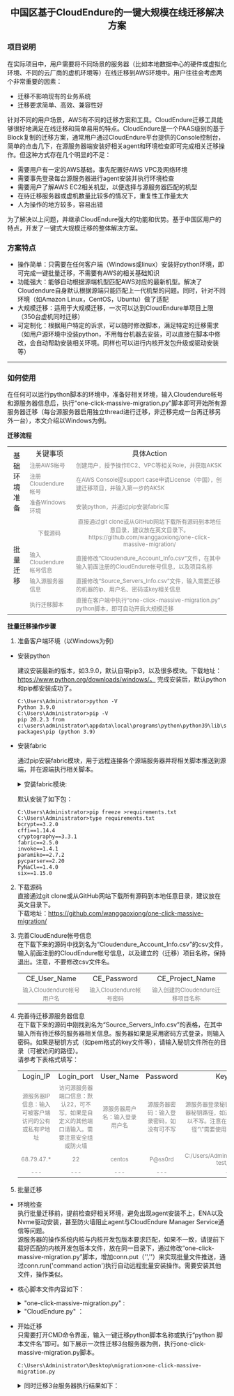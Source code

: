 ## <center>中国区基于CloudEndure的一键大规模在线迁移解决方案</center>
### 项目说明
在实际项目中，用户需要将不同场景的服务器（比如本地数据中心的硬件或虚拟化环境、不同的云厂商的虚机环境等）在线迁移到AWS环境中。用户往往会考虑两个非常重要的因素：
- 迁移不影响现有的业务系统
- 迁移要求简单、高效、兼容性好

针对不同的用户场景，AWS有不同的迁移方案和工具。CloudEndure迁移工具能够很好地满足在线迁移和简单易用的特点。CloudEndure是一个PAAS级别的基于Block复制的迁移方案，通常用户通过CloudEndure平台提供的Console控制台，简单的点击几下，在源服务器端安装好相关agent和环境检查即可完成相关迁移操作。但这种方式存在几个明显的不足：
- 需要用户有一定的AWS基础，事先配置好AWS VPC及网络环境
- 需要事先登录每台源服务器进行agent安装并执行环境检查
- 需要用户了解AWS EC2相关机型，以便选择与源服务器匹配的机型
- 在待迁移服务器或虚机数量比较多的情况下，重复性工作量太大
- 人为操作的地方较多，容易出错

为了解决以上问题，并继承CloudEndure强大的功能和优势。基于中国区用户的特点，开发了一键式大规模迁移的整体解决方案。
### 方案特点
- 操作简单：只需要在任何客户端（Windows或linux）安装好python环境，即可完成一键批量迁移，不需要有AWS的相关基础知识
- 功能强大：能够自动根据源端机型匹配AWS对应的最新机型。解决了Cloudendure自身默认根据源端只能匹配上一代机型的问题。同时，针对不同环境（如Amazon Linux，CentOS，Ubuntu）做了适配
- 大规模迁移：适用于大规模迁移，一次可以达到CloudEndure单项目上限（350台虚机同时迁移）
- 可定制化：根据用户特定的诉求，可以随时修改脚本，满足特定的迁移需求（如用户源环境中没装python，不用每台机器去安装，可以直接在脚本中修改，会自动帮助安装相关环境。同样也可以进行内核开发包升级或驱动安装等）
----
### 如何使用
在任何可以运行python脚本的环境中，准备好相关环境，输入Cloudendure帐号和源服务器信息后，执行"one-click-massive-migration.py"脚本即可开始所有源服务器迁移（每台源服务器启用独立thread进行迁移，非迁移完成一台再迁移另外一台），本文介绍以Windows为例。

 **迁移流程**

<table>
    <tr>
        <td rowspan="4"><center>基础环境准备</td>
        <td><center>关键事项</td>
        <td><center>具体Action</td>
   </tr>
   <tr>
        <td><font color=gray size=2>注册AWS帐号</td>   
        <td><font color=gray size=2>创建用户，授予操作EC2、VPC等相关Role，并获取AKSK</td>  
   </tr>
   <tr>
        <td><font color=gray size=2>注册Cloudendure帐号</td>
        <td><font color=gray size=2>在AWS Console提support case申请License（中国），创建迁移项目，并输入第一步的AKSK</td>
   </tr>
   <tr>
        <td><font color=gray size=2>准备Windows环境</td>
        <td><font color=gray size=2>安装python，并通过pip安装fabric库</td>
   </tr>
   <tr>
       <td rowspan="4"><center>批量迁移</td>
       <td><center><font color=gray size=2>下载源码</td>
       <td><center><font color=gray size=2>直接通过git clone或从GitHub网站下载所有源码到本地任意目录，建议放在英文目录下。https://github.com/wanggaoxiong/one-click-massive-migration/</td>
  </tr>
  <tr>
       <td><font color=gray size=2>输入Cloudendure帐号信息</td>
       <td><font color=gray size=2>直接修改“Cloudendure_Account_Info.csv”文件，在其中输入前面注册的CloudEndure帐号信息，以及项目名称</td>
  </tr>
  <tr>
       <td><font color=gray size=2>输入源服务器信息</td>
       <td><font color=gray size=2>直接修改“Source_Servers_Info.csv”文件，输入需要迁移的机器的ip、用户名、密码或key相关信息</td>
  </tr>
  <tr>
       <td><font color=gray size=2>执行迁移脚本</td>
       <td><font color=gray size=2>直接在客户端中执行“one-click-massive-migration.py” python脚本，即可自动开启大规模迁移</td>
  </tr>
</table>

**批量迁移操作步骤**

1. 准备客户端环境（以Windows为例）
- 安装python

  建议安装最新的版本，如3.9.0，默认自带pip3，以及很多模块。下载地址：https://www.python.org/downloads/windows/。 完成安装后，默认python和pip都安装成功了。
    ```
    C:\Users\Administrator>python -V
    Python 3.9.0
    C:\Users\Administrator>pip -V
    pip 20.2.3 from c:\users\administrator\appdata\local\programs\python\python39\lib\site-packages\pip (python 3.9)
    ```
- 安装fabric

  通过pip安装fabric模块，用于远程连接各个源端服务器并将相关脚本推送到源端，并在源端执行相关脚本。
  <details>
    <pre><code>
    C:\Users\Administrator>pip install fabric
    Collecting fabric
      Downloading fabric-2.5.0-py2.py3-none-any.whl (51 kB)
         |████████████████████████████████| 51 kB 145 kB/s
    Collecting paramiko>=2.4
      Downloading paramiko-2.7.2-py2.py3-none-any.whl (206 kB)
         |████████████████████████████████| 206 kB 547 kB/s
    Collecting invoke<2.0,>=1.3
      Downloading invoke-1.4.1-py3-none-any.whl (210 kB)
         |████████████████████████████████| 210 kB 2.2 MB/s
    Collecting pynacl>=1.0.1
      Downloading PyNaCl-1.4.0-cp35-abi3-win_amd64.whl (206 kB)
         |████████████████████████████████| 206 kB 3.3 MB/s
    Collecting bcrypt>=3.1.3
      Downloading bcrypt-3.2.0-cp36-abi3-win_amd64.whl (28 kB)
    Collecting cryptography>=2.5
      Downloading cryptography-3.3.1-cp36-abi3-win_amd64.whl (1.5 MB)
         |████████████████████████████████| 1.5 MB 3.3 MB/s
    Collecting cffi>=1.4.1
      Downloading cffi-1.14.4-cp39-cp39-win_amd64.whl (179 kB)
         |████████████████████████████████| 179 kB 6.4 MB/s
    Collecting six
      Downloading six-1.15.0-py2.py3-none-any.whl (10 kB)
    Collecting pycparser
      Downloading pycparser-2.20-py2.py3-none-any.whl (112 kB)
         |████████████████████████████████| 112 kB 3.3 MB/s
    Installing collected packages: pycparser, cffi, six, pynacl, bcrypt, cryptography, paramiko, invoke, fabric
    Successfully installed bcrypt-3.2.0 cffi-1.14.4 cryptography-3.3.1 fabric-2.5.0 invoke-1.4.1 paramiko-2.7.2 pycparser-2.20 pynacl-1.4.0 six-1.15.0
    WARNING: You are using pip version 20.2.3; however, version 20.3.1 is available.
    You should consider upgrading via the 'c:\users\administrator\appdata\local\programs\python\python39\python.exe -m pip install --upgrade pip' command.
    </code></pre>
      <summary>安装fabric模块:</summary>
  </details>

    默认安装了如下包：
    ```
    C:\Users\Administrator>pip freeze >requirements.txt
    C:\Users\Administrator>type requirements.txt
    bcrypt==3.2.0
    cffi==1.14.4
    cryptography==3.3.1
    fabric==2.5.0
    invoke==1.4.1
    paramiko==2.7.2
    pycparser==2.20
    PyNaCl==1.4.0
    six==1.15.0
    ```
2. 下载源码  
  直接通过git clone或从GitHub网站下载所有源码到本地任意目录，建议放在英文目录下。  
  下载地址：https://github.com/wanggaoxiong/one-click-massive-migration/


3. 完善CloudEndure帐号信息  
  在下载下来的源码中找到名为“Cloudendure_Account_Info.csv”的csv文件，输入前面注册的CloudEndure帐号信息，以及建立的（迁移）项目名称，保持退出。注意，不要修改csv文件名。
    <table>
        <tr>
            <td><center>CE_User_Name</td>
            <td><center>CE_Password</td>
            <td><center>CE_Project_Name</td>
       </tr>
       <tr>
           <td><center><font color=gray size=2>输入Cloudendure帐号用户名</td>
           <td><center><font color=gray size=2>输入Cloudendure帐号密码</td>
           <td><center><font color=gray size=2>输入创建的Cloudendure迁移项目名称</td>
      </tr>
    </table>
4. 完善待迁移源服务器信息  
  在下载下来的源码中刚找到名为“Source_Servers_Info.csv”的表格，在其中输入所有待迁移的服务器相关信息。服务器如果是采用密码方式登录，则输入密码。如果是秘钥方式（如pem格式的key文件等），请输入秘钥文件所在的目录（可被访问的路径）。  
    请参考下表格式填写：
    <table>
        <tr>
            <td><center>Login_IP</td>
            <td><center>Login_port</td>
            <td><center>User_Name</td>
            <td><center>Password</td>
            <td><center>Key_Path</td>
       </tr>
       <tr>
           <td><center><font color=gray size=2>源服务器IP信息：输入可被客户端访问的公有或私有IP地址</td>
           <td><center><font color=gray size=2>访问源服务器端口信息：默认22，可不写，如果是自定义的其他端口请输入。需要注意安全组或防火墙</td>
           <td><center><font color=gray size=2>源服务器用户名：输入登录用户名</td>
           <td><center><font color=gray size=2>源服务器密码：输入登录密码，如没有可不写</td>
           <td><center><font color=gray size=2>源服务器登录秘钥：输入登录源服务器秘钥路径，如通过密码可登录，可以不写。注意在Windows环境下路径“\”需要使用转义“\\”或“/”代替</td>
      </tr>
      <tr>
          <td><center><font color=gray size=2>68.79.47.*</td>
          <td><center><font color=gray size=2>22</td>
          <td><center><font color=gray size=2>centos</td>
          <td><center><font color=gray size=2>P@ss0rd</td>
          <td><center><font color=gray size=2>C:/Users/Administrator/migration-test/*.pem</td>
     </tr>
     <tr>
         <td><center><font color=gray size=2>---</td>
         <td><center><font color=gray size=2>---</td>
         <td><center><font color=gray size=2>---</td>
         <td><center><font color=gray size=2>---</td>
         <td><center><font color=gray size=2>---</td>
    </tr>
    </table>
5. 批量迁移

- 环境检查  
  执行批量迁移前，提前检查好相关环境，避免出现agent安装不上，ENA以及Nvme驱动安装，甚至防火墙阻止agent与CloudEndure Manager Service通信等问题。  
  源服务器的操作系统内核与内核开发包版本要求匹配，如果不一致，请提前下载好匹配的内核开发包版本文件，放在同一目录下，通过修改“one-click-massive-migration.py”脚本，增加conn.put（'',''）来实现批量文件推送，通过conn.run('command action')执行自动远程批量安装操作。需要安装其他文件，操作类似。  
- 核心脚本文件内容如下：  
    <details>
    <pre><code>
    # coding: utf-8
    import csv
    import sys
    import os
    import threading
    import time
    import fabric
    from fabric import Connection, task
    local_script_path = os.path.dirname(__file__)
    port = 22
    def migration(servers_login):
        print ("launthing thread...")
        for i in servers_login.keys():
            if str(i) == 'Password':
                passw= servers_login[i]
            elif str(i) == 'Login_IP':
                host= servers_login[i]
            elif str(i) == 'User_Name':
                user= servers_login[i]
            elif str(i) == 'Key_Path':
                key_filename= servers_login[i]
            elif str(i) == 'Login_Port':
                port = servers_login[i]
            else: print ("load source servers info, failed")
        print ("Import the source servers information, Finished")
        print ("start the multi thread migration service...\n")
        conn = fabric.Connection(host = host, user= user, port=port, connect_kwargs={"key_filename": key_filename, "password":passw})
        conn.run('mkdir -p /tmp/temp_CE')
        conn.put(local_script_path+'/aws_model', '/tmp/temp_CE/aws_model')
        conn.put(local_script_path+'/aws-instances.csv', '/tmp/temp_CE/aws-instances.csv')
        conn.put(local_script_path+'/vlookup.sh', '/tmp/temp_CE/vlookup.sh')
        conn.put(local_script_path+'/get-source-instance-type-2.py', '/tmp/temp_CE/get-source-instance-type.py')
        conn.put(local_script_path+'/get-CPU-MEM.sh', '/tmp/temp_CE/get-CPU-MEM.sh')
        conn.put(local_script_path+'/deletion_duplication.py', '/tmp/temp_CE/deletion_duplication.py')
        conn.put(local_script_path+'/CloudEndure.py', '/tmp/temp_CE/CloudEndure.py')
        conn.put(local_script_path+'/Cloudendure_Account_Info.csv', '/tmp/temp_CE/Cloudendure_Account_Info.csv')
        conn.put(local_script_path+'/CE_Account.py', '/tmp/temp_CE/CE_Account.py')
        conn.run("sudo python /tmp/temp_CE/get-source-instance-type.py $(. /tmp/temp_CE/get-CPU-MEM.sh)")
        conn.run("sudo python /tmp/temp_CE/deletion_duplication.py")
        conn.run("sudo sh /tmp/temp_CE/vlookup.sh /tmp/temp_CE/aws_model /tmp/temp_CE/b /tmp/temp_CE/c")
        conn.run("cat /tmp/temp_CE/c|sed -n 1p |cut -d \"'\" -f 8-8 > /tmp/temp_CE/d")
        conn.run("sudo python /tmp/temp_CE/CloudEndure.py $(sudo python /tmp/temp_CE/CE_Account.py)")
        conn.close()
    with open(local_script_path+"/Source_Servers_Info.csv",'r') as f:
        reader = csv.reader(f)
        fieldnames = next(reader)
        csv_reader = csv.DictReader(f,fieldnames=fieldnames)
        j=0
        for row in csv_reader:
            j=j+1
        print ("\nReady for migration %d Servers from your source environment totally... \n" %j)
        f.close()
    source_servers = []
    with open(local_script_path+"/Source_Servers_Info.csv",'r') as f:
        reader = csv.reader(f)
        fieldnames = next(reader)
        csv_reader = csv.DictReader(f,fieldnames=fieldnames)
        for row in csv_reader:
            server = threading.Thread(target=migration, args=(row,))
            source_servers.append(server)
        f.close()
    for server in source_servers:
        server.start()
    for server in source_servers:
        server.join()
    </code></pre>
    <summary>"one-click-massive-migration.py" :</summary>
    </details>
    <details>
    <pre><code>
    #!/usr/bin/python
    
    \# =================================================================================================
    \# CloudEndure API full documentation can be found here - https://console.cloudendure.com/api_doc/apis.html#
    
    \# usage: CloudEndure_One_Click_Migration.py -u USERNAME -p PASSWORD -n HOSTNAME -j PROJECT_NAME
         
    \# Arguments:
      
    \# -u USERNAME, 	--username USERNAME
    \#                       user name for the CloudEndure account
    \# -p PASSWORD, 	--password PASSWORD
    \#                         password for the CloudEndure account
    \# -n HOSTNAME, 	--agentname HOSTNAME
    \#                         hostname of instance to migrate
    \# -j PROJECT, 	--project PROJECT_NAME
    \#                         CloudEndure's project name
    \# Required inputs: CloudEndure username and password, target server name
     
    \#  Outputs: Will print to console the entire process:
    \# 	1. CloudEndure Agent installation on the target server.
    \# 	2. Blueprint settings.
    \# 	3. Replication progress.
    \# 	4. Target server launch progress.
    \# =================================================================================================

    import requests
    import os
    import time
    import argparse
    import json
    import requests.packages.urllib3
    requests.packages.urllib3.disable_warnings()

    HOST = 'https://console.awscloudendure.cn'
    input_file = '/tmp/temp_CE/d'

    with open(input_file, 'r') as f_type:
        lines=f_type.readlines()
        for line in lines:
            line = line.strip()
            print line
            INSTANCE_TYPE = line
    f_type.close()


    #INSTANCE_TYPE = "c5.large"
    SUBNET = 'subnet-xxxxxx'
    SG = 'sg-xxxxxx'

    WIN_FOLDER = "c:\\temp"
    LINUX_FOLDER = "/tmp"


    ###################################################################################################
    def main():

    \#  This is the main function, call the other functions to do the following:
    \# 	1. CloudEndure Agent installation on the target server.
    \# 	2. Blueprint settings.
    \# 	3. Replication progress.
    \# 	4. Target server launch progress.
     
    \#  Returns: 	nothing - will always exit

        parser = argparse.ArgumentParser()
        parser.add_argument('-u', '--user', required=True, help='User name')
        parser.add_argument('-p', '--password', required=True, help='Password')
        parser.add_argument('-j', '--project', required=True, help='Project name')
        parser.add_argument('-n', '--agentname', required=True, help='Name of server')

        args = parser.parse_args()

        installation_token = get_token(args)
            if installation_token == -1:
                    print "Failed to retrieve project installation token"
                    return -1

        machine_id, project_id = install_agent(args, installation_token)
        # Check if we were able to fetch the machine id
        if machine_id == -1:
            print "Failed to retrieve machine id"
            return -1

        # Check replication status, set blueprint while waiting for it to complete
        wait_for_replication(args, machine_id, project_id)

        # Setting the blueprint. Failing to do so won't fail the entire process
        if set_blueprint(args, machine_id, project_id) == -1:
            print "Failed to set blueprint"

        # Launch the target instance on the cloud
        launch_target_machine(args, machine_id, project_id)


    ###################################################################################################
    def get_token(args):

    \# This function fetch the project installation token
    \# Usage: get_token(args)
    \#       'args' is script user input (args.user, args.password, args.agentname)
    \#
    \# Returns:      -1 on failure

            print "Fetching the installation token..."
            session, resp, endpoint = login(args)
            if session == -1:
                    print "Failed to login"
                    return -1

            project_name = args.project

            projects_resp = session.get(url=HOST+endpoint+'projects')
            projects = json.loads(projects_resp.content)['items']

            project = [p for p in projects if project_name==p['name']]
            if not project:
                    print 'Error! No project with name ' + args.project+ ' found'
                    return -1

            return project[0]['agentInstallationToken']

    ###################################################################################################

    def install_agent(args, installation_token):

    \# This function makes the HTTPS call out to the CloudEndure API and waits for the replication to complete
    \# 
    \# Usage: wait_for_replicaiton(args, machine_id, project_id)
    \# 	'args' is script user input (args.user, args.password, args.agentname, args.project)
    \# 	
    \# 
    \# Returns: 	0 on success, -1 on failure

        # Check if it's a windows or not
        if os.name == 'nt': 
            # Make sure the temp folder exitts, the installer will run from it
            if not os.path.exists(WIN_FOLDER):
                os.mkdir(WIN_FOLDER)
            os.chdir(WIN_FOLDER)
            fname = 'installer_win.exe'
            cmd = 'echo | ' +fname + ' -t ' + installation_token + ' --no-prompt'
        else:
            os.chdir(LINUX_FOLDER)
            fname = 'installer_linux.py'
            cmd = 'sudo python ' +fname + ' -t ' + installation_token + ' --no-prompt'

        url = HOST + '/' + fname
        request = requests.get(url)
        open(fname , 'wb').write(request.content)

        ret = os.system(cmd)
        # Return value of agent installer should be 0 if succeded
        if ret != 0:
            print "Failed installing CloudEndure agent"
            return -1, -1

        session, resp, endpoint= login(args)

        if session == -1:
            print "Failed to login"
            return -1, -1

        # Fetch the CloudEndure project ID in order to locate the machine itself
        projects_resp = session.get(url=HOST+endpoint+'projects')
        projects = json.loads(projects_resp.content)['items']

        project_id = None
        machine_id = None

        # Fetch the CloudEndure machine ID in order monitor the replication progress and launch the target server		
        print 'Getting machine id...'
        for project in projects:
            project_id = project['id']	

            machines_resp = session.get(url=HOST+endpoint+'projects/'+project_id+'/machines')
            machines = json.loads(machines_resp.content)['items']

            machine_id = [m['id'] for m in machines if args.agentname.lower() == m['sourceProperties']['name'].lower()]

            if machine_id:
                break

        if not machine_id:
            print 'Error! No agent with name ' + args.agentname+ ' found'
            return -1, -1

        return machine_id[0].encode('ascii','ignore'), project_id

    ###################################################################################################	
    def wait_for_replication(args, machine_id, project_id):

    \# This function makes the HTTPS call out to the CloudEndure API multiple times until replication to complete.
    \# Once it's done, the function will call set_blueprint in order to apply the blueprint settings before 
    \# launching the target server.
    \#
    \# Usage: wait_for_replicaiton(args, machine_id, project_id)
    \# 	'args' is script user input (args.user, args.password, args.agentname)
    \# 	'machine_id' is the CloudEndure replicatin machine ID
    \# 	'project_id' is the CloudEndure project ID
    \# 
    \# Returns: 	0 on success, -1 on failure

        # Looping until replication completes
        print "Waiting for Replication to complete"
        while True:
            session, resp, endpoint = login(args)
            if session == -1:
                print "Failed to login"
                return -1

            # Waiting for replication to start and the connection to establish
            while True:
                try:
                    machine_resp = session.get(url=HOST+endpoint+'projects/'+project_id+'/machines/'+machine_id)
                    replication_status = json.loads(machine_resp.content)['replicationStatus']
                    break
                except:
                    print "Replication has not started. Waiting..."
                    time.sleep(10)

            # Waiting for replication to start and the coneection to establish
            while replication_status != 'STARTED':
                print "Replication has not started. Waiting..."
                time.sleep(120)
                machine_resp = session.get(url=HOST+endpoint+'projects/'+project_id+'/machines/'+machine_id)
                replication_status = json.loads(machine_resp.content)['replicationStatus']

            while True:
                try:
                    replicated_storage_bytes = json.loads(machine_resp.content)['replicationInfo']['replicatedStorageBytes']
                    total_storage_bytes = json.loads(machine_resp.content)['replicationInfo']['totalStorageBytes']
                    break
                except:
                    print "Replication has not started. Waiting..."
                    time.sleep(60)
                    machine_resp = session.get(url=HOST+endpoint+'projects/'+project_id+'/machines/'+machine_id)

            # Replication has started, looping until complete, printing progress		
            while True:
                try:
                    last_consistency = json.loads(machine_resp.content)['replicationInfo']['lastConsistencyDateTime']
                    backlog = json.loads(machine_resp.content)['replicationInfo']['backloggedStorageBytes']
                    if backlog == 0:
                        print "Replication completed. Target machine is launchable!"
                        return 0
                    else:
                        print 'Replication is lagging. Backlog size is '+ str(backlog)
                        time.sleep(30)
                except:
                    if replicated_storage_bytes == total_storage_bytes:
                        print "Finalizing initial sync. Waiting..."
                        time.sleep(30)
                    else:
                                        replicated_storage_bytes = json.loads(machine_resp.content)['replicationInfo']['replicatedStorageBytes']
                                        total_storage_bytes = json.loads(machine_resp.content)['replicationInfo']['totalStorageBytes']

                        print 'Replicated '+ str(replicated_storage_bytes/1024/1024)+' MB out of '+str(total_storage_bytes/1024/1024)+' MB bytes'
                        print "Will check again in 1 minutes. Waiting..."
                        time.sleep(60)				
                machine_resp = session.get(url=HOST+endpoint+'projects/'+project_id+'/machines/'+machine_id)			

    ###################################################################################################

    def set_blueprint(args, machine_id, project_id):

    \# This function makes the HTTPS call out to the CloudEndure API to set the serve blueprint before launching it on Cloud
    \# This function will set the instanceType, subnetID, and the securityGroupIDs.
    \# 
    \# Usage: set_blueprint(args, machine_id, project_id)
    \# 	'args' is script user input (args.user, args.password, args.agentname)
    \# 	'machine_id' is the CloudEndure replicatin machine ID
    \# 	'project_id' is the CloudEndure project ID
    \# 
    \# Returns: 	0 on success, -1 on failure

        print "Setting blueprint..."
        session, resp, endpoint = login(args)
        if session == -1:
            print "Failed to login"
            return -1

        blueprints_resp = session.get(url=HOST+endpoint+'projects/'+project_id+'/blueprints')
        blueprints = json.loads(blueprints_resp.content)['items']

        blueprint = [bp for bp in blueprints if machine_id==bp['machineId']]
        if len(blueprint) == 0:
            return -1		

        blueprint = blueprint[0]	

        blueprint['instanceType']=INSTANCE_TYPE
        ###blueprint['subnetIDs']=[SUBNET]
        ###blueprint['securityGroupIDs']=[SG]
        blueprint['machineId']=machine_id

        resp = session.patch(url=HOST+endpoint+'projects/'+project_id+'/blueprints/'+blueprint['id'],data=json.dumps(blueprint))
        if resp.status_code != 200:
            print 'Error setting blueprint!'
            print resp.status_code
            print resp.reason
            print resp.content
            return -1

        print "Blueprint was set successfully"
        return 0



    ###################################################################################################		
    def launch_target_machine(args, machine_id, project_id):

    \# This function makes the HTTPS call out to the CloudEndure API and launches the target server on the Cloud
    \# 
    \# Usage: launch_target_machine(args, machine_id, project_id)
    \# 	'args' is script user input
    \# 	'machine_id' is the CloudEndure replicatin machine ID
    \# 	'project_id' is the CloudEndure project ID
    \# 
    \# Returns: 0 on success

        print "Launching target server"
        session, resp, endpoint = login(args)
        if session == -1:
            print "Failed to login"
            return -1
        items = {'machineId': machine_id}
        resp = session.post(url=HOST+endpoint+'projects/'+project_id+'/launchMachines', data=json.dumps({'items': [items], 'launchType': 'TEST'}))
        if resp.status_code != 202:
            print 'Error creating target machine!'
            print 'Status code is: ', resp.status_code
            return -1
        jobId = json.loads(resp.content)['id']


        isPending = True
        log_index = 0
        print "Waiting for job to finish..."
        while isPending:
            resp = session.get(url=HOST+endpoint+'projects/'+project_id+'/jobs/'+jobId)
            job_status = json.loads(resp.content)['status']
            isPending = (job_status == 'STARTED')
            job_log = json.loads(resp.content)['log']
            while log_index < len(job_log):
                if 'cleanup' not in job_log[log_index]['message']:
                    if 'security group' not in job_log[log_index]['message']:
                        print job_log[log_index]['message']
                log_index += 1

            time.sleep(5)

        print 'Target server creation completed!'
        return 0;

    ###################################################################################################	
    def login(args):

    \# This function makes the HTTPS call out to the CloudEndure API to login using the credentilas provided
    \# 
    \# Usage: login(args)
    \# 	'args' is script user input (args.user, args.password, args.agentname)
    \# 
    \# Returns: 	-1 on failure
    \#			session, response, endpoint on success

        endpoint = '/api/latest/'
        session = requests.Session()
        session.headers.update({'Content-type': 'application/json', 'Accept': 'text/plain'})
        resp = session.post(url=HOST+endpoint+'login', data=json.dumps({'username': args.user, 'password': args.password}))
        if resp.status_code != 200 and resp.status_code != 307:
            print "Bad login credentials"
            return -1, -1, -1
        #print 'Logged in successfully'	


        # Check if need to use a different API entry point and redirect
        if resp.history:
            endpoint = '/' + '/'.join(resp.url.split('/')[3:-1]) + '/'
            resp = session.post(url=HOST+endpoint+'login', data=json.dumps({'username': args.user, 'password': args.password}))

        try:
            session.headers.update({'X-XSRF-TOKEN' : resp.cookies['XSRF-TOKEN']})
        except:
            pass

        return session, resp, endpoint

    ###################################################################################################		
    if __name__ == '__main__':
        main()
    </code></pre>
    <summary>"CloudEndure.py" ：</summary>
    </details>
- 开始迁移  
  只需要打开CMD命令界面，输入一键迁移python脚本名称或执行“python 脚本文件名”即可。如下展示一次性迁移3台服务器为例，执行one-click-massive-migration.py脚本。
    ```
    C:\Users\Administrator\Desktop\migration>one-click-massive-migration.py
    ```
    <details>
    <pre><code>
    
    C:\Users\Administrator\Desktop\migration>python one-click-massive-migration.py

    Ready for migration 3 Servers from your source environment totally...

    launthing thread...
    Import the source servers information, Finished
    start the multi thread migration service...
    launthing thread...
    launthing thread...
    Import the source servers information, Finished
    start the multi thread migration service...

    Import the source servers information, Finished
    start the multi thread migration service...

    {'vCPU-:-MEM(GB)': '2-:-4', 'Type': 't2.medium'}
    {'vCPU-:-MEM(GB)': '2-:-4', 'Type': 't3.medium'}
    {'vCPU-:-MEM(GB)': '2-:-4', 'Type': 't3a.medium'}
    {'vCPU-:-MEM(GB)': '2-:-4', 'Type': 'c5.large'}
    {'vCPU-:-MEM(GB)': '2-:-4', 'Type': 'c5d.large'}
    {'vCPU-:-MEM(GB)': '2-:-8', 'Type': 't2.large'}
    {'vCPU-:-MEM(GB)': '2-:-8', 'Type': 't3.large'}
    {'vCPU-:-MEM(GB)': '2-:-8', 'Type': 't3a.large'}
    {'vCPU-:-MEM(GB)': '2-:-8', 'Type': 'm4.large'}
    {'vCPU-:-MEM(GB)': '2-:-8', 'Type': 'm5.large'}
    {'vCPU-:-MEM(GB)': '2-:-8', 'Type': 'm5a.large'}
    {'vCPU-:-MEM(GB)': '2-:-8', 'Type': 'm5d.large'}
    r5 /tmp/temp_CE/b >> /tmp/temp_CE/c
    m5 /tmp/temp_CE/b >> /tmp/temp_CE/c
    c5 /tmp/temp_CE/b >> /tmp/temp_CE/c
    r5 /tmp/temp_CE/b >> /tmp/temp_CE/c
    m5 /tmp/temp_CE/b >> /tmp/temp_CE/c
    c5 /tmp/temp_CE/b >> /tmp/temp_CE/c
    {'vCPU-:-MEM(GB)': '1-:-1', 'Type': 't2.micro'}
    r5 /tmp/temp_CE/b >> /tmp/temp_CE/c
    m5 /tmp/temp_CE/b >> /tmp/temp_CE/c
    c5 /tmp/temp_CE/b >> /tmp/temp_CE/c
    Connecting to CloudEndure Console... Finished.
    Identifying disks for replication.
    Disk to replicate identified: /dev/nvme0n1 of size 8.0 GiB
    Connecting to CloudEndure Console... Finished.
    All disks for replication were successfully identified.
    Downloading CloudEndure Agent... Identifying disks for replication.
    Disk to replicate identified: /dev/nvme0n1 of size 8.0 GiB
    All disks for replication were successfully identified.
    Downloading CloudEndure Agent... Connecting to CloudEndure Console... Finished.
    Identifying disks for replication.
    Disk to replicate identified: /dev/xvda of size 8.0 GiB
    All disks for replication were successfully identified.
    Downloading CloudEndure Agent... Finished.
    Installing CloudEndure Agent... Finished.
    Installing CloudEndure Agent... Finished.
    Installing CloudEndure Agent... Finished.
    Adding the Source machine to CloudEndure Console... Finished.
    Finished.
    Adding the Source machine to CloudEndure Console... Finished.
    Instance ID: i-00be5cde391d70b9d.
    Installation finished successfully.
    The installation of the CloudEndure Agent has started.
    Running the Agent Installer for a 64 bit system...
    Instance ID: i-04b9ed09537c87a15.
    Installation finished successfully.
    The installation of the CloudEndure Agent has started.
    Running the Agent Installer for a 64 bit system...
    Finished.
    Adding the Source machine to CloudEndure Console... Finished.
    Instance ID: i-0ab08ea0081a58c12.
    Installation finished successfully.
    The installation of the CloudEndure Agent has started.
    Running the Agent Installer for a 64 bit system...
    t2.micro
    Fetching the installation token...
    Getting machine id...
    Waiting for Replication to complete
    Replication has not started. Waiting...
    Replication has not started. Waiting...
    Replicated 0 MB out of 8192 MB bytes
    Will check again in 1 minutes. Waiting...
    Replicated 874 MB out of 8192 MB bytes
    Will check again in 1 minutes. Waiting...
    Replicated 1537 MB out of 8192 MB bytes
    Will check again in 1 minutes. Waiting...
    Replicated 2238 MB out of 8192 MB bytes
    Will check again in 1 minutes. Waiting...
    Replicated 2960 MB out of 8192 MB bytes
    Will check again in 1 minutes. Waiting...
    Replicated 3694 MB out of 8192 MB bytes
    Will check again in 1 minutes. Waiting...
    Replicated 4494 MB out of 8192 MB bytes
    Will check again in 1 minutes. Waiting...
    Replicated 5201 MB out of 8192 MB bytes
    Will check again in 1 minutes. Waiting...
    Replicated 5919 MB out of 8192 MB bytes
    Will check again in 1 minutes. Waiting...
    Replicated 6571 MB out of 8192 MB bytes
    Will check again in 1 minutes. Waiting...
    Replicated 7235 MB out of 8192 MB bytes
    Will check again in 1 minutes. Waiting...
    Replication completed. Target machine is launchable!
    Setting blueprint...
    Blueprint was set successfully
    Launching target server
    Waiting for job to finish...
    Job started
    Started waiting for latest snapshot
    Finished waiting for latest snapshot
    Started machine conversions
    Finished machine conversions
    Started creating a replica for instance ip-172-31-43-5.cn-north-1.compute.internal
    Finished creating a replica for instance ip-172-31-43-5.cn-north-1.compute.internal
    Job finished
    Target server creation completed!
    c5.large
    Fetching the installation token...
    Getting machine id...
    Waiting for Replication to complete
    Replication has not started. Waiting...
    Replication has not started. Waiting...
    Replication has not started. Waiting...
    Replicated 0 MB out of 8192 MB bytes
    Will check again in 1 minutes. Waiting...
    Replicated 882 MB out of 8192 MB bytes
    Will check again in 1 minutes. Waiting...
    Replicated 1527 MB out of 8192 MB bytes
    Will check again in 1 minutes. Waiting...
    Replicated 2238 MB out of 8192 MB bytes
    Will check again in 1 minutes. Waiting...
    Replicated 2909 MB out of 8192 MB bytes
    Will check again in 1 minutes. Waiting...
    Replicated 3600 MB out of 8192 MB bytes
    Will check again in 1 minutes. Waiting...
    Replicated 4275 MB out of 8192 MB bytes
    Will check again in 1 minutes. Waiting...
    Replicated 4994 MB out of 8192 MB bytes
    Will check again in 1 minutes. Waiting...
    Replicated 5682 MB out of 8192 MB bytes
    Will check again in 1 minutes. Waiting...
    Replicated 6416 MB out of 8192 MB bytes
    Will check again in 1 minutes. Waiting...
    Replicated 7098 MB out of 8192 MB bytes
    Will check again in 1 minutes. Waiting...
    Replication completed. Target machine is launchable!
    Setting blueprint...
    Blueprint was set successfully
    Launching target server
    Waiting for job to finish...
    Job started
    Started waiting for latest snapshot
    Finished waiting for latest snapshot
    Started machine conversions
    Finished machine conversions
    Started creating a replica for instance ip-172-31-34-44.cn-north-1.compute.internal
    Finished creating a replica for instance ip-172-31-34-44.cn-north-1.compute.internal
    Job finished
    Target server creation completed!
    m5.large
    Fetching the installation token...
    Getting machine id...
    Waiting for Replication to complete
    Replication has not started. Waiting...
    Replicated 0 MB out of 8192 MB bytes
    Will check again in 1 minutes. Waiting...
    Replicated 925 MB out of 8192 MB bytes
    Will check again in 1 minutes. Waiting...
    Replicated 1601 MB out of 8192 MB bytes
    Will check again in 1 minutes. Waiting...
    Replicated 2281 MB out of 8192 MB bytes
    Will check again in 1 minutes. Waiting...
    Replicated 2998 MB out of 8192 MB bytes
    Will check again in 1 minutes. Waiting...
    Replicated 3680 MB out of 8192 MB bytes
    Will check again in 1 minutes. Waiting...
    Replicated 4359 MB out of 8192 MB bytes
    Will check again in 1 minutes. Waiting...
    Replicated 5029 MB out of 8192 MB bytes
    Will check again in 1 minutes. Waiting...
    Replicated 5656 MB out of 8192 MB bytes
    Will check again in 1 minutes. Waiting...
    Replicated 6292 MB out of 8192 MB bytes
    Will check again in 1 minutes. Waiting...
    Replicated 6961 MB out of 8192 MB bytes
    Will check again in 1 minutes. Waiting...
    Replicated 7623 MB out of 8192 MB bytes
    Will check again in 1 minutes. Waiting...
    Replication completed. Target machine is launchable!
    Setting blueprint...
    Blueprint was set successfully
    Launching target server
    Waiting for job to finish...
    Job started
    Started waiting for latest snapshot
    Finished waiting for latest snapshot
    Started machine conversions
    Finished machine conversions
    Started creating a replica for instance ip-172-31-36-101.cn-north-1.compute.internal
    Finished creating a replica for instance ip-172-31-36-101.cn-north-1.compute.internal
    Job finished
    Target server creation completed!

    C:\Users\Administrator\Desktop\migration>
    </code></pre>
    <summary>同时迁移3台服务器执行结果如下：</summary>
    </details>
